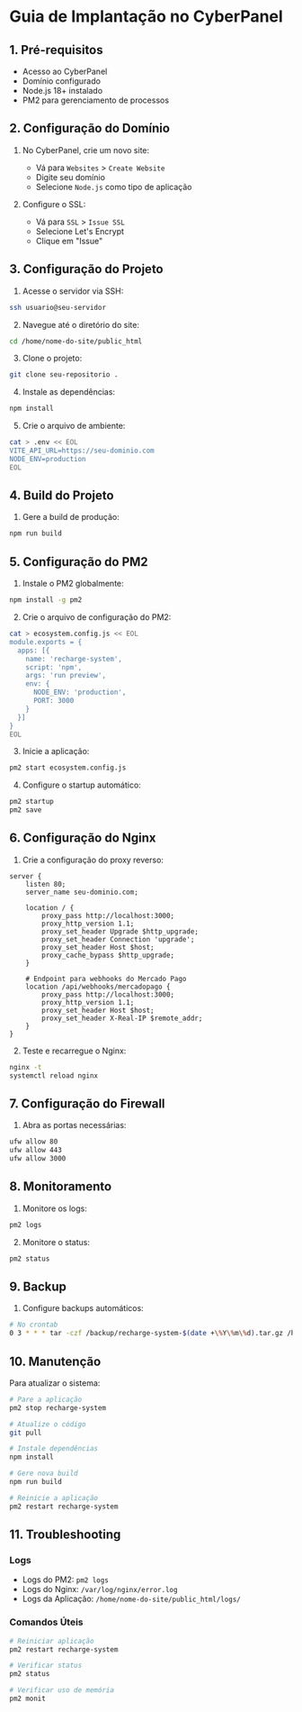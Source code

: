 # Guia de Implantação no CyberPanel

## 1. Pré-requisitos

- Acesso ao CyberPanel
- Domínio configurado
- Node.js 18+ instalado
- PM2 para gerenciamento de processos

## 2. Configuração do Domínio

1. No CyberPanel, crie um novo site:
   - Vá para `Websites` > `Create Website`
   - Digite seu domínio
   - Selecione `Node.js` como tipo de aplicação

2. Configure o SSL:
   - Vá para `SSL` > `Issue SSL`
   - Selecione Let's Encrypt
   - Clique em "Issue"

## 3. Configuração do Projeto

1. Acesse o servidor via SSH:
```bash
ssh usuario@seu-servidor
```

2. Navegue até o diretório do site:
```bash
cd /home/nome-do-site/public_html
```

3. Clone o projeto:
```bash
git clone seu-repositorio .
```

4. Instale as dependências:
```bash
npm install
```

5. Crie o arquivo de ambiente:
```bash
cat > .env << EOL
VITE_API_URL=https://seu-dominio.com
NODE_ENV=production
EOL
```

## 4. Build do Projeto

1. Gere a build de produção:
```bash
npm run build
```

## 5. Configuração do PM2

1. Instale o PM2 globalmente:
```bash
npm install -g pm2
```

2. Crie o arquivo de configuração do PM2:
```bash
cat > ecosystem.config.js << EOL
module.exports = {
  apps: [{
    name: 'recharge-system',
    script: 'npm',
    args: 'run preview',
    env: {
      NODE_ENV: 'production',
      PORT: 3000
    }
  }]
}
EOL
```

3. Inicie a aplicação:
```bash
pm2 start ecosystem.config.js
```

4. Configure o startup automático:
```bash
pm2 startup
pm2 save
```

## 6. Configuração do Nginx

1. Crie a configuração do proxy reverso:
```nginx
server {
    listen 80;
    server_name seu-dominio.com;
    
    location / {
        proxy_pass http://localhost:3000;
        proxy_http_version 1.1;
        proxy_set_header Upgrade $http_upgrade;
        proxy_set_header Connection 'upgrade';
        proxy_set_header Host $host;
        proxy_cache_bypass $http_upgrade;
    }

    # Endpoint para webhooks do Mercado Pago
    location /api/webhooks/mercadopago {
        proxy_pass http://localhost:3000;
        proxy_http_version 1.1;
        proxy_set_header Host $host;
        proxy_set_header X-Real-IP $remote_addr;
    }
}
```

2. Teste e recarregue o Nginx:
```bash
nginx -t
systemctl reload nginx
```

## 7. Configuração do Firewall

1. Abra as portas necessárias:
```bash
ufw allow 80
ufw allow 443
ufw allow 3000
```

## 8. Monitoramento

1. Monitore os logs:
```bash
pm2 logs
```

2. Monitore o status:
```bash
pm2 status
```

## 9. Backup

1. Configure backups automáticos:
```bash
# No crontab
0 3 * * * tar -czf /backup/recharge-system-$(date +\%Y\%m\%d).tar.gz /home/nome-do-site/public_html
```

## 10. Manutenção

Para atualizar o sistema:
```bash
# Pare a aplicação
pm2 stop recharge-system

# Atualize o código
git pull

# Instale dependências
npm install

# Gere nova build
npm run build

# Reinicie a aplicação
pm2 restart recharge-system
```

## 11. Troubleshooting

### Logs
- Logs do PM2: `pm2 logs`
- Logs do Nginx: `/var/log/nginx/error.log`
- Logs da Aplicação: `/home/nome-do-site/public_html/logs/`

### Comandos Úteis
```bash
# Reiniciar aplicação
pm2 restart recharge-system

# Verificar status
pm2 status

# Verificar uso de memória
pm2 monit
```